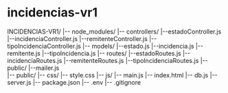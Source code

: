 # incidencias-vr1

INCIDENCIAS-VR1/
|-- node_modules/
|-- controllers/
    |--estadoController.js
    |--incidenciaController.js
    |--remitenteController.js
    |--tipoIncidenciaController.js
|-- models/
    |--estado.js
    |--incidencia.js
    |--remitente.js
    |--tipoIncidencia.js
|-- routes/
    |--estadoRoutes.js
    |--incidenciaRoutes.js
    |--remitenteRoutes.js
    |--tipoIncidenciaRoutes.js
|-- public/
    |--mailer.js   
|-- public/
    |-- css/
        |-- style.css
    |-- js/
        |-- main.js
    |-- index.html
|-- db.js
|-- server.js
|-- package.json
|-- .env
|-- .gitignore
